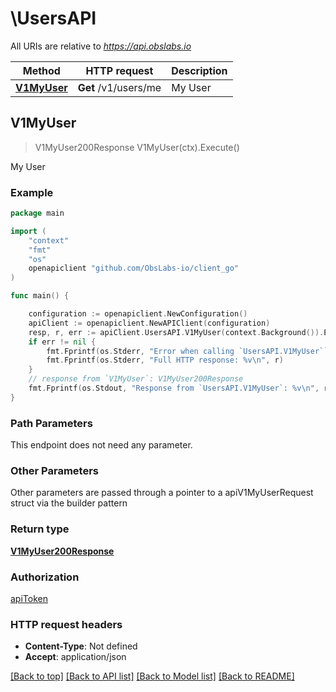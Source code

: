 # \UsersAPI

All URIs are relative to *https://api.obslabs.io*

Method | HTTP request | Description
------------- | ------------- | -------------
[**V1MyUser**](UsersAPI.md#V1MyUser) | **Get** /v1/users/me | My User



## V1MyUser

> V1MyUser200Response V1MyUser(ctx).Execute()

My User

### Example

```go
package main

import (
	"context"
	"fmt"
	"os"
	openapiclient "github.com/ObsLabs-io/client_go"
)

func main() {

	configuration := openapiclient.NewConfiguration()
	apiClient := openapiclient.NewAPIClient(configuration)
	resp, r, err := apiClient.UsersAPI.V1MyUser(context.Background()).Execute()
	if err != nil {
		fmt.Fprintf(os.Stderr, "Error when calling `UsersAPI.V1MyUser``: %v\n", err)
		fmt.Fprintf(os.Stderr, "Full HTTP response: %v\n", r)
	}
	// response from `V1MyUser`: V1MyUser200Response
	fmt.Fprintf(os.Stdout, "Response from `UsersAPI.V1MyUser`: %v\n", resp)
}
```

### Path Parameters

This endpoint does not need any parameter.

### Other Parameters

Other parameters are passed through a pointer to a apiV1MyUserRequest struct via the builder pattern


### Return type

[**V1MyUser200Response**](V1MyUser200Response.md)

### Authorization

[apiToken](../README.md#apiToken)

### HTTP request headers

- **Content-Type**: Not defined
- **Accept**: application/json

[[Back to top]](#) [[Back to API list]](../README.md#documentation-for-api-endpoints)
[[Back to Model list]](../README.md#documentation-for-models)
[[Back to README]](../README.md)

